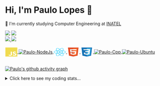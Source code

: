 <div>
  <h1> Hi, I'm Paulo Lopes 👋 </h1>
  <p>🔭 I'm currently studying Computer Engineering at <a href="https://inatel.br/home/" target="_blank">INATEL</a>
  
  </p>
  <div align="left"> 
  <a href="https://www.instagram.com/paulotc1999/" target="_blank"><img src="https://img.shields.io/badge/-Instagram-%23E4405F?style=for-the-badge&logo=instagram&logoColor=white" target="_blank"></a>
  <a href="https://www.linkedin.com/in/paulotc1999/" target="_blank"><img src="https://img.shields.io/badge/-LinkedIn-%230077B5?style=for-the-badge&logo=linkedin&logoColor=white" target="_blank"></a> 
</div>
  
</div>
<div align="left">
  <a href="https://github.com/paulotc1999">
  <img height="160em" src="https://github-readme-stats.vercel.app/api?username=paulotc1999&show_icons=true&theme=dark&include_all_commits=true&count_private=true&hide_rank=false"/>
  <img height="160em" src="https://github-readme-stats.vercel.app/api/top-langs/?username=paulotc1999&layout=compact&langs_count=9&theme=dark"/>
</div>
  
 <div style="display: inline_block"><br>
  <img align="center" alt="Paulo-Js" height="30" width="40" src="https://raw.githubusercontent.com/devicons/devicon/master/icons/javascript/javascript-plain.svg">
  <img align="center" alt="Paulo-NodeJs" height="30" width="40" src="https://cdn.jsdelivr.net/gh/devicons/devicon/icons/nodejs/nodejs-plain.svg">
  <img align="center" alt="Paulo-React" height="30" width="40" src="https://raw.githubusercontent.com/devicons/devicon/master/icons/react/react-original.svg">
  <img align="center" alt="Paulo-HTML" height="30" width="40" src="https://raw.githubusercontent.com/devicons/devicon/master/icons/html5/html5-original.svg">
  <img align="center" alt="Paulo-CSS" height="30" width="40" src="https://raw.githubusercontent.com/devicons/devicon/master/icons/css3/css3-original.svg">
  <img align="center" alt="Paulo-Cpp" height="30" width="40" src="https://cdn.jsdelivr.net/gh/devicons/devicon/icons/cplusplus/cplusplus-original.svg">
  <img align="center" alt="Paulo-Ubuntu" height="30" width="40" src="https://cdn.jsdelivr.net/gh/devicons/devicon/icons/ubuntu/ubuntu-plain.svg">
  
</div>
</a>

</br>

[![Paulo's github activity graph](https://activity-graph.herokuapp.com/graph?username=paulotc1999&theme=chartreuse-dark)](https://github.com/ashutosh00710/github-readme-activity-graph)


<div>
<details>
      <summary>Click here to see my coding stats...</summary>
      
<!--START_SECTION:waka-->
![Code Time](http://img.shields.io/badge/Code%20Time-30%20hrs%2045%20mins-blue)

![Profile Views](http://img.shields.io/badge/Profile%20Views-22-blue)

![Lines of code](https://img.shields.io/badge/From%20Hello%20World%20I%27ve%20Written-499%20Thousand%20lines%20of%20code-blue)

**I'm an Early 🐤** 

```text
🌞 Morning    98 commits     ███████████░░░░░░░░░░░░░░   44.75% 
🌆 Daytime    60 commits     ██████░░░░░░░░░░░░░░░░░░░   27.4% 
🌃 Evening    60 commits     ██████░░░░░░░░░░░░░░░░░░░   27.4% 
🌙 Night      1 commits      ░░░░░░░░░░░░░░░░░░░░░░░░░   0.46%

```
📅 **I'm Most Productive on Sunday** 

```text
Monday       31 commits     ███░░░░░░░░░░░░░░░░░░░░░░   14.16% 
Tuesday      36 commits     ████░░░░░░░░░░░░░░░░░░░░░   16.44% 
Wednesday    24 commits     ██░░░░░░░░░░░░░░░░░░░░░░░   10.96% 
Thursday     32 commits     ███░░░░░░░░░░░░░░░░░░░░░░   14.61% 
Friday       37 commits     ████░░░░░░░░░░░░░░░░░░░░░   16.89% 
Saturday     20 commits     ██░░░░░░░░░░░░░░░░░░░░░░░   9.13% 
Sunday       39 commits     ████░░░░░░░░░░░░░░░░░░░░░   17.81%

```


📊 **This Week I Spent My Time On** 

```text
⌚︎ Time Zone: America/Sao_Paulo

💬 Programming Languages: 
HTML                     1 hr 2 mins         ██████████░░░░░░░░░░░░░░░   39.62% 
JavaScript               30 mins             ████░░░░░░░░░░░░░░░░░░░░░   19.06% 
YAML                     22 mins             ███░░░░░░░░░░░░░░░░░░░░░░   14.49% 
CSS                      20 mins             ███░░░░░░░░░░░░░░░░░░░░░░   12.97% 
Docker                   16 mins             ██░░░░░░░░░░░░░░░░░░░░░░░   10.14%

🔥 Editors: 
VS Code                  2 hrs 37 mins       █████████████████████████   100.0%

💻 Operating System: 
Linux                    2 hrs 37 mins       █████████████████████████   100.0%

```


 Last Updated on 13/02/2022 12:26:21 UTC
<!--END_SECTION:waka-->


